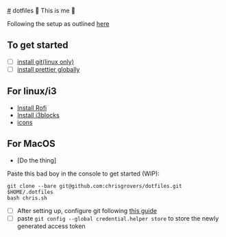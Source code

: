 [#](#) dotfiles
:dna: This is me :dna:

Following the setup as outlined [here](https://www.atlassian.com/git/tutorials/dotfiles)

## To get started
- [ ] [install git(linux only)](https://git-scm.com/book/en/v2/Getting-Started-Installing-Git)
- [ ] [install prettier globally](https://github.com/prettier/prettier)

## For linux/i3
- [Install Rofi](https://github.com/davatorium/rofi/blob/next/INSTALL.md#install-a-checkout-from-git)
- [Install i3blocks](https://github.com/vivien/i3blocks)
- [icons](https://snwh.org/moka/download)

## For MacOS
- [Do the thing]

Paste this bad boy in the console to get started (WIP):
```
git clone --bare git@github.com:chrisgrovers/dotfiles.git $HOME/.dotfiles
bash chris.sh

```

- [ ] After setting up, configure git following [this guide](https://docs.github.com/en/github/authenticating-to-github/creating-a-personal-access-token)
- [ ] paste `git config --global credential.helper store` to store the newly generated access token
